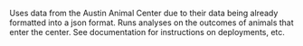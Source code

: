 Uses data from the Austin Animal Center due to their data being already formatted into a json format. Runs analyses on the outcomes of animals that enter the center. See documentation for instructions on deployments, etc.
